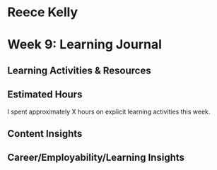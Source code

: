 # Reece Kelly
# Week 9: Learning Journal

## Learning Activities & Resources

## Estimated Hours

I spent approximately X hours on explicit learning activities this week.

## Content Insights

## Career/Employability/Learning Insights
